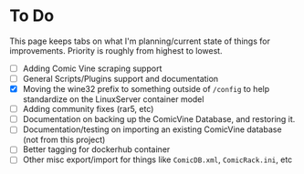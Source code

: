 # To Do

This page keeps tabs on what I'm planning/current state of things for improvements. Priority is roughly from highest to
lowest.

- [ ] Adding Comic Vine scraping support
- [ ] General Scripts/Plugins support and documentation
- [x] Moving the wine32 prefix to something outside of `/config` to help standardize on the LinuxServer container model
- [ ] Adding community fixes (rar5, etc)
- [ ] Documentation on backing up the ComicVine Database, and restoring it.
- [ ] Documentation/testing on importing an existing ComicVine database (not from this project)
- [ ] Better tagging for dockerhub container
- [ ] Other misc export/import for things like `ComicDB.xml`, `ComicRack.ini`, etc